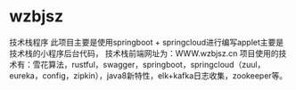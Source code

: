 # wzbjsz
技术栈程序
此项目主要是使用springboot + springcloud进行编写applet主要是技术栈的小程序后台代码，
技术栈前端网址为：WWW.wzbjsz.cn
项目使用的技术有：雪花算法，rustful，swagger，springboot，springcloud（zuul，eureka，config，zipkin），java8新特性，elk+kafka日志收集，zookeeper等。

